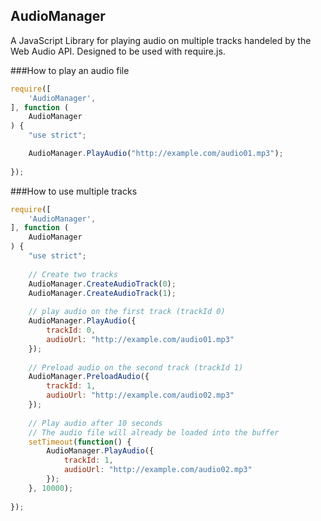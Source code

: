 ## AudioManager
A JavaScript Library for playing audio on multiple tracks handeled by the Web Audio API. Designed to be used with require.js.

###How to play an audio file
```javascript
require([
    'AudioManager',
], function (
    AudioManager
) {
    "use strict";

    AudioManager.PlayAudio("http://example.com/audio01.mp3");
    
});
```



###How to use multiple tracks
```javascript
require([
    'AudioManager',
], function (
    AudioManager
) {
    "use strict";
    
    // Create two tracks
    AudioManager.CreateAudioTrack(0);
    AudioManager.CreateAudioTrack(1);
    
    // play audio on the first track (trackId 0)
    AudioManager.PlayAudio({
        trackId: 0, 
        audioUrl: "http://example.com/audio01.mp3"
    });
    
    // Preload audio on the second track (trackId 1)
    AudioManager.PreloadAudio({
        trackId: 1, 
        audioUrl: "http://example.com/audio02.mp3"
    });
    
    // Play audio after 10 seconds
    // The audio file will already be loaded into the buffer
    setTimeout(function() {
        AudioManager.PlayAudio({
            trackId: 1, 
            audioUrl: "http://example.com/audio02.mp3"
        });
    }, 10000);
    
});
```